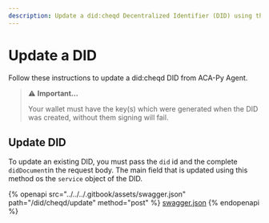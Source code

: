 ```yaml
---
description: Update a did:cheqd Decentralized Identifier (DID) using the ACA-Py Agent.
---
```


# Update a DID

Follow these instructions to update a did:cheqd DID from ACA-Py Agent.

> ⚠️ **Important...**
>
> Your wallet must have the key(s) which were generated when the DID was created, without them signing will fail.

## Update DID

To update an existing DID, you must pass the `did` id and the complete `didDocument`in the request body. The main field that is updated using this method os the `service` object of the DID.

{% openapi src="../../../.gitbook/assets/swagger.json" path="/did/cheqd/update" method="post" %}
[swagger.json](../../../.gitbook/assets/swagger.json)
{% endopenapi %}

